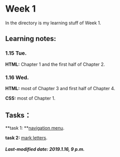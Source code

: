 # Week 1

In the directory is my learning stuff of Week 1.

## Learning notes:

### 1.15 Tue.

**HTML:** Chapter 1 and the first half of Chapter 2.

### 1.16 Wed.

**HTML:** most of Chapter 3 and first half of Chapter 4.

**CSS:** most of Chapter 1.

## Tasks：

**task 1: **[navigation menu](https://developer.mozilla.org/zh-CN/docs/Learn/HTML/Introduction_to_HTML/Creating_hyperlinks#%E4%B8%BB%E5%8A%A8%E5%AD%A6%E4%B9%A0%EF%BC%9A%E5%88%9B%E5%BB%BA%E4%B8%80%E4%B8%AA%E5%AF%BC%E8%88%AA%E8%8F%9C%E5%8D%95).

**task 2:** [mark letters](https://developer.mozilla.org/zh-CN/docs/Learn/HTML/Introduction_to_HTML/Marking_up_a_letter).

##### Last-modified date: 2019.1.16, 9 p.m.